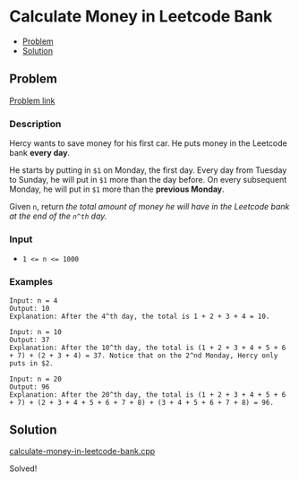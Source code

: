 # Calculate Money in Leetcode Bank
- [Problem](#problem)
- [Solution](#solution)

## Problem
[Problem link](https://leetcode.com/problems/calculate-money-in-leetcode-bank)

### Description
Hercy wants to save money for his first car. He puts money in the Leetcode bank **every day**.

He starts by putting in `$1` on Monday, the first day. Every day from Tuesday to Sunday, he will put in `$1` more than the day before. On every subsequent Monday, he will put in `$1` more than the **previous Monday**.<span style="display: none;"> </span>

Given `n`, return *the total amount of money he will have in the Leetcode bank at the end of the *`n^th`* day.*

### Input


- `1 <= n <= 1000`




### Examples
```
Input: n = 4
Output: 10
Explanation: After the 4^th day, the total is 1 + 2 + 3 + 4 = 10.
```

```
Input: n = 10
Output: 37
Explanation: After the 10^th day, the total is (1 + 2 + 3 + 4 + 5 + 6 + 7) + (2 + 3 + 4) = 37. Notice that on the 2^nd Monday, Hercy only puts in $2.
```

```
Input: n = 20
Output: 96
Explanation: After the 20^th day, the total is (1 + 2 + 3 + 4 + 5 + 6 + 7) + (2 + 3 + 4 + 5 + 6 + 7 + 8) + (3 + 4 + 5 + 6 + 7 + 8) = 96.
```


## Solution

[calculate-money-in-leetcode-bank.cpp](./calculate-money-in-leetcode-bank.cpp)

Solved!